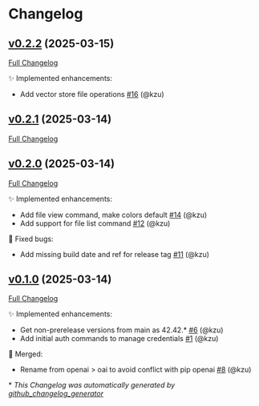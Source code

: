 # Changelog

## [v0.2.2](https://github.com/devlooped/dotnet-openai/tree/v0.2.2) (2025-03-15)

[Full Changelog](https://github.com/devlooped/dotnet-openai/compare/v0.2.1...v0.2.2)

:sparkles: Implemented enhancements:

- Add vector store file operations [\#16](https://github.com/devlooped/dotnet-openai/pull/16) (@kzu)

## [v0.2.1](https://github.com/devlooped/dotnet-openai/tree/v0.2.1) (2025-03-14)

[Full Changelog](https://github.com/devlooped/dotnet-openai/compare/v0.2.0...v0.2.1)

## [v0.2.0](https://github.com/devlooped/dotnet-openai/tree/v0.2.0) (2025-03-14)

[Full Changelog](https://github.com/devlooped/dotnet-openai/compare/v0.1.0...v0.2.0)

:sparkles: Implemented enhancements:

- Add file view command, make colors default [\#14](https://github.com/devlooped/dotnet-openai/pull/14) (@kzu)
- Add support for file list command [\#12](https://github.com/devlooped/dotnet-openai/pull/12) (@kzu)

:bug: Fixed bugs:

- Add missing build date and ref for release tag [\#11](https://github.com/devlooped/dotnet-openai/pull/11) (@kzu)

## [v0.1.0](https://github.com/devlooped/dotnet-openai/tree/v0.1.0) (2025-03-14)

[Full Changelog](https://github.com/devlooped/dotnet-openai/compare/feb6a49b66f6169413fefc607bb70555c38e4caa...v0.1.0)

:sparkles: Implemented enhancements:

- Get non-prerelease versions from main as 42.42.\* [\#6](https://github.com/devlooped/dotnet-openai/pull/6) (@kzu)
- Add initial auth commands to manage credentials [\#1](https://github.com/devlooped/dotnet-openai/pull/1) (@kzu)

:twisted_rightwards_arrows: Merged:

- Rename from openai \> oai to avoid conflict with pip openai [\#8](https://github.com/devlooped/dotnet-openai/pull/8) (@kzu)



\* *This Changelog was automatically generated by [github_changelog_generator](https://github.com/github-changelog-generator/github-changelog-generator)*
